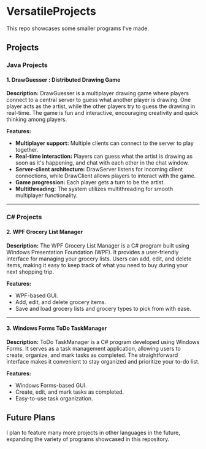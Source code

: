 # VersatileProjects
This repo showcases some smaller programs I've made.

## Projects

### Java Projects

#### 1. DrawGuesser : Distributed Drawing Game

**Description:**
DrawGuesser is a multiplayer drawing game where players connect to a central server to guess what another player is drawing. One player acts as the artist, while the other players try to guess the drawing in real-time. The game is fun and interactive, encouraging creativity and quick thinking among players.

**Features:**
- **Multiplayer support:** Multiple clients can connect to the server to play together.
- **Real-time interaction:** Players can guess what the artist is drawing as soon as it's happening, and chat with each other in the chat window.
- **Server-client architecture:** DrawServer listens for incoming client connections, while DrawClient allows players to interact with the game.
- **Game progression:** Each player gets a turn to be the artist.
- **Multithreading:** The system utilizes multithreading for smooth multiplayer functionality.

---

### C# Projects

#### 2. WPF Grocery List Manager

**Description:**
The WPF Grocery List Manager is a C# program built using Windows Presentation Foundation (WPF). It provides a user-friendly interface for managing your grocery lists. Users can add, edit, and delete items, making it easy to keep track of what you need to buy during your next shopping trip.

**Features:**
- WPF-based GUI.
- Add, edit, and delete grocery items.
- Save and load grocery lists and grocery types to pick from with ease.

---

#### 3. Windows Forms ToDo TaskManager

**Description:**
ToDo TaskManager is a C# program developed using Windows Forms. It serves as a task management application, allowing users to create, organize, and mark tasks as completed. The straightforward interface makes it convenient to stay organized and prioritize your to-do list.

**Features:**
- Windows Forms-based GUI.
- Create, edit, and mark tasks as completed.
- Easy-to-use task organization.

## Future Plans

I plan to feature many more projects in other languages in the future, expanding the variety of programs showcased in this repository.
